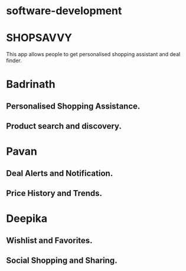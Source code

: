 # software-development
# <b>SHOPSAVVY</b><br>
This app allows people to get personalised shopping  assistant and deal finder.<br>
# Badrinath<br>
## Personalised Shopping Assistance.<br>
## Product search and discovery.<br>
# Pavan<br>
## Deal Alerts and Notification.<br>
## Price History and Trends.<br>
# Deepika<br>
## Wishlist and Favorites.<br>
## Social Shopping and Sharing.
